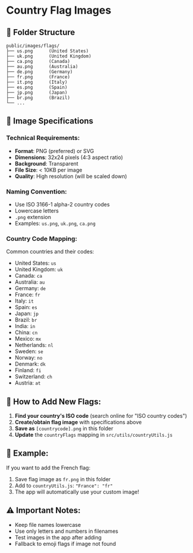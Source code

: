 # Country Flag Images

## 📁 **Folder Structure**
```
public/images/flags/
├── us.png      (United States)
├── uk.png      (United Kingdom)
├── ca.png      (Canada)
├── au.png      (Australia)
├── de.png      (Germany)
├── fr.png      (France)
├── it.png      (Italy)
├── es.png      (Spain)
├── jp.png      (Japan)
├── br.png      (Brazil)
└── ...
```

## 🎨 **Image Specifications**

### **Technical Requirements:**
- **Format**: PNG (preferred) or SVG
- **Dimensions**: 32x24 pixels (4:3 aspect ratio)
- **Background**: Transparent
- **File Size**: < 10KB per image
- **Quality**: High resolution (will be scaled down)

### **Naming Convention:**
- Use ISO 3166-1 alpha-2 country codes
- Lowercase letters
- `.png` extension
- Examples: `us.png`, `uk.png`, `ca.png`

### **Country Code Mapping:**
Common countries and their codes:
- United States: `us`
- United Kingdom: `uk`
- Canada: `ca`
- Australia: `au`
- Germany: `de`
- France: `fr`
- Italy: `it`
- Spain: `es`
- Japan: `jp`
- Brazil: `br`
- India: `in`
- China: `cn`
- Mexico: `mx`
- Netherlands: `nl`
- Sweden: `se`
- Norway: `no`
- Denmark: `dk`
- Finland: `fi`
- Switzerland: `ch`
- Austria: `at`

## 🔧 **How to Add New Flags:**

1. **Find your country's ISO code** (search online for "ISO country codes")
2. **Create/obtain flag image** with specifications above
3. **Save as** `[countrycode].png` in this folder
4. **Update** the `countryFlags` mapping in `src/utils/countryUtils.js`

## 📝 **Example:**
If you want to add the French flag:
1. Save flag image as `fr.png` in this folder
2. Add to `countryUtils.js`: `"France": "fr"`
3. The app will automatically use your custom image!

## ⚠️ **Important Notes:**
- Keep file names lowercase
- Use only letters and numbers in filenames
- Test images in the app after adding
- Fallback to emoji flags if image not found
